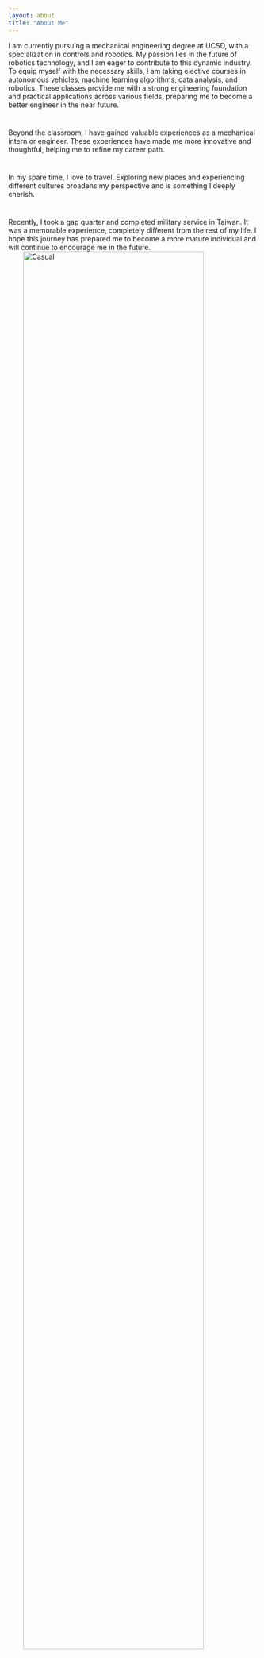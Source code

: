 ```yaml
---
layout: about
title: "About Me"
---
```




<div class="row g-5 mb-5">
  <div class="col-md-6">
  I am currently pursuing a mechanical engineering degree at UCSD, with a specialization in controls and robotics. My passion lies in the future of robotics technology, and I am eager to contribute to this dynamic industry. To equip myself with the necessary skills, I am taking elective courses in autonomous vehicles, machine learning algorithms, data analysis, and robotics. These classes provide me with a strong engineering foundation and practical applications across various fields, preparing me to become a better engineer in the near future.
  <p style="margin-bottom: 8px;">&nbsp;</p> 
  Beyond the classroom, I have gained valuable experiences as a mechanical intern or engineer. These experiences have made me more innovative and thoughtful, helping me to refine my career path.
  <p style="margin-bottom: 8px;">&nbsp;</p> 
  In my spare time, I love to travel. Exploring new places and experiencing different cultures broadens my perspective and is something I deeply cherish.
  <p style="margin-bottom: 8px;">&nbsp;</p> 
  Recently, I took a gap quarter and completed military service in Taiwan. It was a memorable experience, completely different from the rest of my life. I hope this journey has prepared me to become a more mature individual and will continue to encourage me in the future.  </div>
  <div class="col-md-6">
    <img src="{{ site.github.url }}/assets/img/lake_walk.jpg" alt="Casual" style="margin-left: 30px;" width="85%">
  </div>
  <div class="col-md-6">
  </div>
</div>


<!-- 
<div class="row g-5 mb-5">
  <div class="col-md-6">
    <img src="{{ site.github.url }}/assets/img/military.JPG" alt="military" width="85%">
  </div>
  <div class="col-md-6">
  
  </div>
</div> -->

